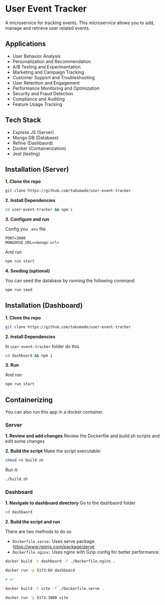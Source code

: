# User Event Tracker

A microservice for tracking events. This microservice allows you to add, manage and retrieve user related events.


## Applications
- User Behavior Analysis
- Personalization and Recommendation
- A/B Testing and Experimentation
- Marketing and Campaign Tracking
- Customer Support and Troubleshooting
- User Retention and Engagement
- Performance Monitoring and Optimization
- Security and Fraud Detection
- Compliance and Auditing
- Feature Usage Tracking

## Tech Stack
- Express JS (Server)
- Mongo DB (Database)
- Refine (Dashbaord)
- Docker (Containerization)
- Jest (testing)

## Installation (Server)

**1. Clone the repo**
```sh
git clone https://github.com/takumade/user-event-tracker
```

**2. Install Dependencies**
```sh
cd user-event-tracker && npm i
```

**3. Configure and run**

Config you `.env` file

```env
PORT=3000
MONGOOSE_URL=<mongo-url>
```

And run
```sh
npm run start
```

**4. Seeding (optional)**

You can seed the database by running the following command

```sh
npm run seed
```


## Installation (Dashboard)

**1. Clone the repo**
```sh
git clone https://github.com/takumade/user-event-tracker
```

**2. Install Dependencies**

In `user-event-tracker` folder do this
```sh
cd dashboard && npm i
```

**3. Run**

And run
```sh
npm run start
```

## Containerizing

You can also run this app in a docker container.

### Server

**1. Review and add changes**
Review  the Dockerfile and build.sh scripts and edit some changes

**2. Build the script**
Make the script executable:

```sh
chmod +x build.sh
```

Run it:

```sh
./build.sh
```

### Dashboard

**1. Navigate to dashboard directory**
Go to the dashbaord folder

```sh
cd dashbaord
```

**2. Build the script and run**

There are two methods to do so
- `Dockerfile.serve:` Uses serve package. https://www.npmjs.com/package/serve
- `Dockerfile.nginx:` Uses nginx with Gzip config for better performance.


```sh
docker build -t dashboard -f ./Dockerfile.nginx .

docker run -p 5173:80 dashboard

# or

docker build -t vite -f ./Dockerfile.serve .

docker run -p 5173:3000 vite
```